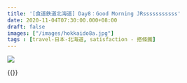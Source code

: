 ```yaml
---
title: '[食道鉄道北海道] Day8：Good Morning JRsssssssssss'
date: 2020-11-04T07:30:00.000+08:00
draft: false
images: ["/images/hokkaido8a.jpg"]
tags : [travel-日本-北海道, satisfaction - 搭條鐵]
---
```


 

![](/images/hokkaido8a.jpg)


  
  
{{<hokkaido>}}
